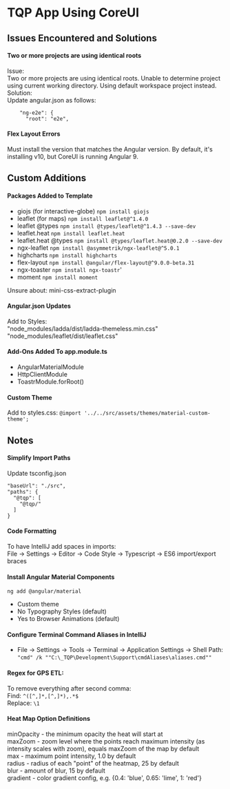# TQP App Using CoreUI

## Issues Encountered and Solutions

#### Two or more projects are using identical roots
Issue:  
Two or more projects are using identical roots. Unable to determine project using current working directory. Using default workspace project instead.  
Solution:    
Update angular.json as follows: 
```text
    "ng-e2e": {
      "root": "e2e",
```

#### Flex Layout Errors
Must install the version that matches the Angular version. By default, it's installing v10, but CoreUI is running Angular 9.

## Custom Additions

#### Packages Added to Template
- giojs (for interactive-globe) `npm install giojs`
- leaflet (for maps) `npm install leaflet@^1.4.0`
- leaflet @types `npm install @types/leaflet@^1.4.3 --save-dev`
- leaflet.heat `npm install leaflet.heat`
- leaflet.heat @types `npm install @types/leaflet.heat@0.2.0 --save-dev`
- ngx-leaflet `npm install @asymmetrik/ngx-leaflet@^5.0.1`
- highcharts `npm install highcharts`
- flex-layout `npm install @angular/flex-layout@^9.0.0-beta.31`
- ngx-toaster `npm install ngx-toastr`'
- moment `npm install moment`

Unsure about: mini-css-extract-plugin

#### Angular.json Updates
Add to Styles:  
"node_modules/ladda/dist/ladda-themeless.min.css"  
"node_modules/leaflet/dist/leaflet.css"

#### Add-Ons Added To app.module.ts
- AngularMaterialModule
- HttpClientModule
- ToastrModule.forRoot()

#### Custom Theme
Add to styles.css: `@import '../../src/assets/themes/material-custom-theme';`

## Notes

#### Simplify Import Paths
Update tsconfig.json
```text
"baseUrl": "./src",
"paths": {
  "@tqp": [
    "@tqp/"
  ]
}
```

#### Code Formatting
To have IntelliJ add spaces in imports:  
File -> Settings -> Editor -> Code Style -> Typescript -> ES6 import/export braces

#### Install Angular Material Components
`ng add @angular/material`
- Custom theme
- No Typography Styles (default)
- Yes to Browser Animations (default)

#### Configure Terminal Command Aliases in IntelliJ
* File -> Settings -> Tools -> Terminal -> Application Settings -> Shell Path:  
`"cmd" /k ""C:\_TQP\Development\Support\cmdAliases\aliases.cmd""`

#### Regex for GPS ETL:  
To remove everything after second comma:  
Find: `^([^,]*,[^,]*),.*$`  
Replace: `\1`

#### Heat Map Option Definitions
minOpacity - the minimum opacity the heat will start at  
maxZoom - zoom level where the points reach maximum intensity (as intensity scales with zoom), equals maxZoom of the map by default  
max - maximum point intensity, 1.0 by default  
radius - radius of each "point" of the heatmap, 25 by default  
blur - amount of blur, 15 by default  
gradient - color gradient config, e.g. {0.4: 'blue', 0.65: 'lime', 1: 'red'} 
